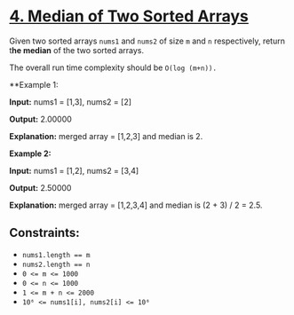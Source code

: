# [4. Median of Two Sorted Arrays](https://leetcode.com/problems/median-of-two-sorted-arrays/description/)

Given two sorted arrays ```nums1``` and ```nums2``` of size ```m``` and ```n``` respectively, return t**he median** of the two sorted arrays.

The overall run time complexity should be ```O(log (m+n)).```

 

**Example 1:

**Input:** nums1 = [1,3], nums2 = [2]

**Output:** 2.00000

**Explanation:** merged array = [1,2,3] and median is 2.

**Example 2:**

**Input:** nums1 = [1,2], nums2 = [3,4]

**Output:** 2.50000

**Explanation:** merged array = [1,2,3,4] and median is (2 + 3) / 2 = 2.5.
 

## Constraints:

* ```nums1.length == m```
* ```nums2.length == n```
* ```0 <= m <= 1000```
* ```0 <= n <= 1000```
* ```1 <= m + n <= 2000```
* ```10⁶ <= nums1[i], nums2[i] <= 10⁶```
